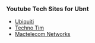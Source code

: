 
### Youtube Tech Sites for Ubnt

- [Ubiquiti](https://www.youtube.com/@UbiquitiInc)
- [Techno Tim](https://www.youtube.com/@TechnoTim)
- [Mactelecom Networks](https://www.youtube.com/@MactelecomNetworks)
